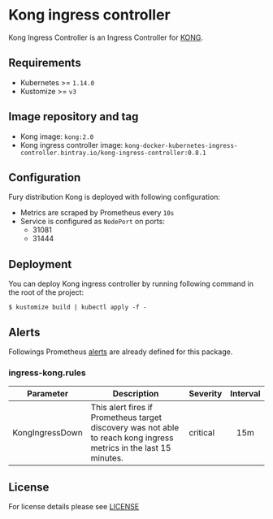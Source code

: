 # Kong ingress controller

Kong Ingress Controller is an Ingress Controller for [KONG](https://konghq.com/).


## Requirements

- Kubernetes >= `1.14.0`
- Kustomize >= `v3`


## Image repository and tag

* Kong image: `kong:2.0`
* Kong ingress controller image: `kong-docker-kubernetes-ingress-controller.bintray.io/kong-ingress-controller:0.8.1`


## Configuration

Fury distribution Kong is deployed with following configuration:

- Metrics are scraped by Prometheus every `10s`
- Service is configured as `NodePort` on ports:
    - 31081
    - 31444


## Deployment

You can deploy Kong ingress controller by running following command in the root of the project:

`$ kustomize build | kubectl apply -f -`


## Alerts

Followings Prometheus [alerts](https://prometheus.io/docs/prometheus/latest/configuration/alerting_rules/) are already defined for this package.

### ingress-kong.rules
| Parameter | Description | Severity | Interval |
|------|-------------|----------|:-----:|
| KongIngressDown | This alert fires if Prometheus target discovery was not able to reach kong ingress metrics in the last 15 minutes. | critical | 15m |


## License

For license details please see [LICENSE](../../LICENSE)
